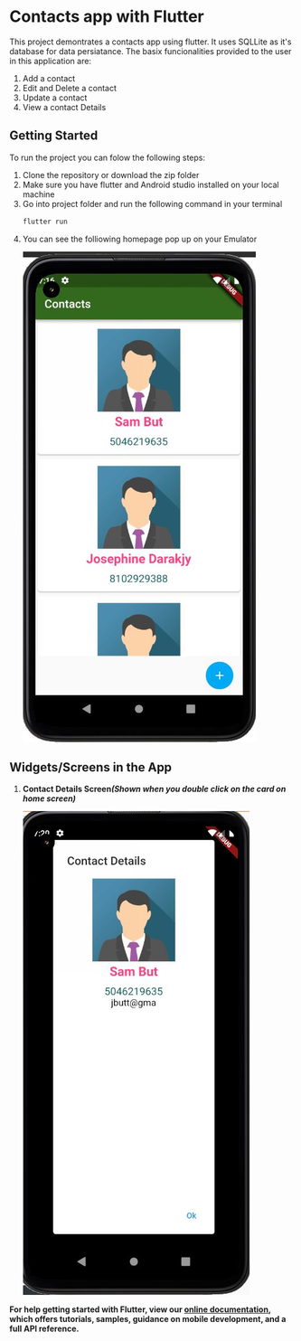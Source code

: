 # Contacts app with Flutter

This project demontrates a contacts app using flutter. It uses SQLLite as it's database for data persiatance. The basix funcionalities provided to the user in this application are:

<ol>
<li>Add a contact</li>
<li>Edit and Delete a contact</li>
<li>Update a contact</li>
<li>View a contact Details</li>
</ol>

## Getting Started


To run the project you can folow the following steps:

<ol>
<li>Clone the repository or download the zip folder</li>
<li>Make sure you have flutter and Android studio installed on your local machine</li>
<li>Go into project folder and run the following command in your terminal</li>

```js
flutter run
```
 <li> You can see the folliowing homepage pop up on your Emulator</li>

 ![home screen](/screenshots/homescreen.jpg)

</ol>

## Widgets/Screens in the App

<ol>

<li><b>Contact Details Screen<i>(Shown when you double click on the card on home screen)</i><b></li>

![contact details page](/screenshots/contact_details.jpg)

</ol>



For help getting started with Flutter, view our
[online documentation](https://flutter.dev/docs), which offers tutorials,
samples, guidance on mobile development, and a full API reference.
